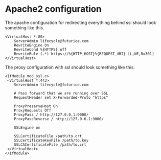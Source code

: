 # Apache2 configuration

The apache configuration for redirecting everything behind ssl should look something like this.
```
<VirtualHost *:80>
	ServerAdmin lifecycle@futurice.com
	RewriteEngine On
	RewriteCond %{HTTPS} off
	RewriteRule (.*) https://%{HTTP_HOST}%{REQUEST_URI} [L,NE,R=301]
</VirtualHost>
```

The proxy configuration with ssl should look something like this:
```
<IfModule mod_ssl.c>
 <VirtualHost *:443>
	ServerAdmin lifecycle@futurice.com
	
	# Pass forward that we are running over SSL
	RequestHeader set X-Forwarded-Proto "https"

	ProxyPreserveHost On
	ProxyRequests Off
	ProxyPass / http://127.0.0.1:9000/
	ProxyPassReverse / http://127.0.0.1:9000/

    SSLEngine on

    SSLCertificateFile /path/to.crt
    SSLCertificateKeyFile /path/to.key
    SSLCACertificateFile /path/to.crt
 </VirtualHost>
</IfModule>
```